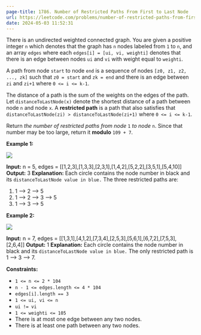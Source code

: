 ```yaml
---
page-title: 1786. Number of Restricted Paths From First to Last Node
url: https://leetcode.com/problems/number-of-restricted-paths-from-first-to-last-node/
date: 2024-05-03 11:52:31
---
```

There is an undirected weighted connected graph. You are given a positive integer `n` which denotes that the graph has `n` nodes labeled from `1` to `n`, and an array `edges` where each `edges[i] = [ui, vi, weighti]` denotes that there is an edge between nodes `ui` and `vi` with weight equal to `weighti`.

A path from node `start` to node `end` is a sequence of nodes `[z0, z1, z2, ..., zk]` such that `z0 = start` and `zk = end` and there is an edge between `zi` and `zi+1` where `0 <= i <= k-1`.

The distance of a path is the sum of the weights on the edges of the path. Let `distanceToLastNode(x)` denote the shortest distance of a path between node `n` and node `x`. A **restricted path** is a path that also satisfies that `distanceToLastNode(zi) > distanceToLastNode(zi+1)` where `0 <= i <= k-1`.

Return *the number of restricted paths from node* `1` *to node* `n`. Since that number may be too large, return it **modulo** `109 + 7`.

**Example 1:**

![](https://assets.leetcode.com/uploads/2021/02/17/restricted_paths_ex1.png)

**Input:** n = 5, edges = \[\[1,2,3\],\[1,3,3\],\[2,3,1\],\[1,4,2\],\[5,2,2\],\[3,5,1\],\[5,4,10\]\]
**Output:** 3
**Explanation:** Each circle contains the node number in black and its `distanceToLastNode value in blue.` The three restricted paths are:
1) 1 --> 2 --> 5
2) 1 --> 2 --> 3 --> 5
3) 1 --> 3 --> 5

**Example 2:**

![](https://assets.leetcode.com/uploads/2021/02/17/restricted_paths_ex22.png)

**Input:** n = 7, edges = \[\[1,3,1\],\[4,1,2\],\[7,3,4\],\[2,5,3\],\[5,6,1\],\[6,7,2\],\[7,5,3\],\[2,6,4\]\]
**Output:** 1
**Explanation:** Each circle contains the node number in black and its `distanceToLastNode value in blue.` The only restricted path is 1 --> 3 --> 7.

**Constraints:**

-   `1 <= n <= 2 * 104`
-   `n - 1 <= edges.length <= 4 * 104`
-   `edges[i].length == 3`
-   `1 <= ui, vi <= n`
-   `ui != vi`
-   `1 <= weighti <= 105`
-   There is at most one edge between any two nodes.
-   There is at least one path between any two nodes.
